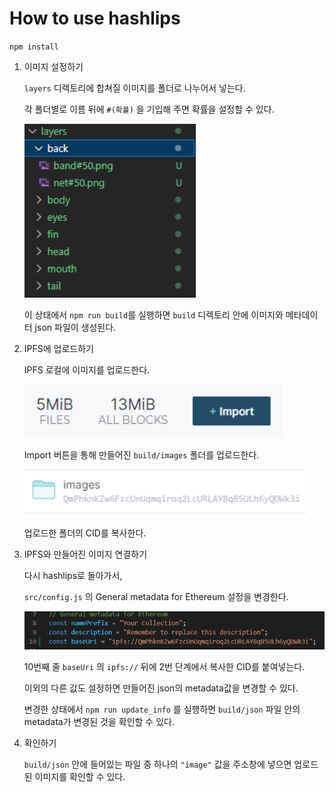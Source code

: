 # How to use hashlips

`npm install` 

1. 이미지 설정하기

   `layers` 디렉토리에 합쳐질 이미지를 폴더로 나누어서 넣는다.

   각 폴더별로 이름 뒤에 `#(확률)` 을 기입해 주면 확률을 설정할 수 있다.

   ![image-20220907232909820](how_to_use_hashlips.assets/image-20220907232909820-16625609517723.png)

   이 상태에서 `npm run build`를 실행하면 `build` 디렉토리 안에 이미지와 메타데이터 json 파일이 생성된다.

2. IPFS에 업로드하기

   IPFS 로컬에 이미지를 업로드한다.

   ![image-20220907232927023](how_to_use_hashlips.assets/image-20220907232927023.png)

   Import 버튼을 통해 만들어진 `build/images` 폴더를 업로드한다.

   ![image-20220907232937473](how_to_use_hashlips.assets/image-20220907232937473.png)

   업로드한 폴더의 CID를 복사한다.

3. IPFS와 만들어진 이미지 연결하기

   다시 hashlips로 돌아가서,

   `src/config.js` 의 General metadata for Ethereum 설정을 변경한다.

   ![image-20220907232958268](how_to_use_hashlips.assets/image-20220907232958268.png)

   10번째 줄 `baseUri` 의 `ipfs://` 뒤에 2번 단계에서 복사한 CID를 붙여넣는다.

   이외의 다른 값도 설정하면 만들어진 json의 metadata값을 변경할 수 있다.

   변경한 상태에서 `npm run update_info` 를 실행하면 `build/json` 파일 안의 metadata가 변경된 것을 확인할 수 있다.

4. 확인하기

   `build/json` 안에 들어있는 파일 중 하나의 `"image"` 값을 주소창에 넣으면 업로드된 이미지를 확인할 수 있다.